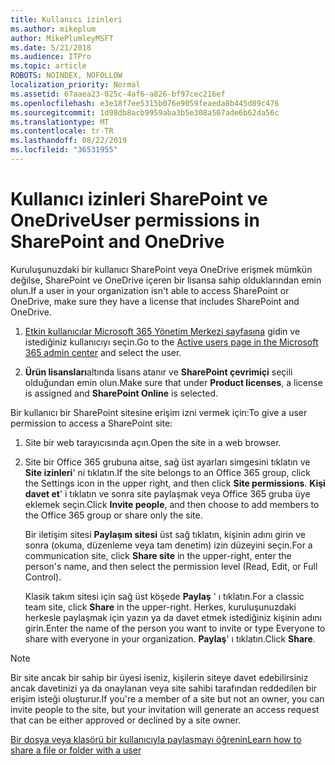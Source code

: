 ```yaml
---
title: Kullanıcı izinleri
ms.author: mikeplum
author: MikePlumleyMSFT
ms.date: 5/21/2018
ms.audience: ITPro
ms.topic: article
ROBOTS: NOINDEX, NOFOLLOW
localization_priority: Normal
ms.assetid: 67aaea23-025c-4af6-a826-bf97cec216ef
ms.openlocfilehash: e3e18f7ee5315b076e9059feaeda8b445d89c476
ms.sourcegitcommit: 1d98db8acb9959aba3b5e308a567ade6b62da56c
ms.translationtype: MT
ms.contentlocale: tr-TR
ms.lasthandoff: 08/22/2019
ms.locfileid: "36531955"
---
```

# <a name="user-permissions-in-sharepoint-and-onedrive"></a><span data-ttu-id="f9f85-102">Kullanıcı izinleri SharePoint ve OneDrive</span><span class="sxs-lookup"><span data-stu-id="f9f85-102">User permissions in SharePoint and OneDrive</span></span>

<span data-ttu-id="f9f85-103">Kuruluşunuzdaki bir kullanıcı SharePoint veya OneDrive erişmek mümkün değilse, SharePoint ve OneDrive içeren bir lisansa sahip olduklarından emin olun.</span><span class="sxs-lookup"><span data-stu-id="f9f85-103">If a user in your organization isn't able to access SharePoint or OneDrive, make sure they have a license that includes SharePoint and OneDrive.</span></span> 
  
1. <span data-ttu-id="f9f85-104">[Etkin kullanıcılar Microsoft 365 Yönetim Merkezi sayfasına](https://portal.office.com/adminportal/home#/users) gidin ve istediğiniz kullanıcıyı seçin.</span><span class="sxs-lookup"><span data-stu-id="f9f85-104">Go to the [Active users page in the Microsoft 365 admin center](https://portal.office.com/adminportal/home#/users) and select the user.</span></span> 
    
2. <span data-ttu-id="f9f85-105">**Ürün lisansları**altında lisans atanır ve **SharePoint çevrimiçi** seçili olduğundan emin olun.</span><span class="sxs-lookup"><span data-stu-id="f9f85-105">Make sure that under **Product licenses**, a license is assigned and **SharePoint Online** is selected.</span></span> 
    
 <span data-ttu-id="f9f85-106">Bir kullanıcı bir SharePoint sitesine erişim izni vermek için:</span><span class="sxs-lookup"><span data-stu-id="f9f85-106">To give a user permission to access a SharePoint site:</span></span> 
  
1. <span data-ttu-id="f9f85-107">Site bir web tarayıcısında açın.</span><span class="sxs-lookup"><span data-stu-id="f9f85-107">Open the site in a web browser.</span></span>
    
2. <span data-ttu-id="f9f85-108">Site bir Office 365 grubuna aitse, sağ üst ayarları simgesini tıklatın ve **Site izinleri**' ni tıklatın.</span><span class="sxs-lookup"><span data-stu-id="f9f85-108">If the site belongs to an Office 365 group, click the Settings icon in the upper right, and then click **Site permissions**.</span></span> <span data-ttu-id="f9f85-109">**Kişi davet et**' i tıklatın ve sonra site paylaşmak veya Office 365 gruba üye eklemek seçin.</span><span class="sxs-lookup"><span data-stu-id="f9f85-109">Click **Invite people**, and then choose to add members to the Office 365 group or share only the site.</span></span> 
    
    <span data-ttu-id="f9f85-110">Bir iletişim sitesi **Paylaşım sitesi** üst sağ tıklatın, kişinin adını girin ve sonra (okuma, düzenleme veya tam denetim) izin düzeyini seçin.</span><span class="sxs-lookup"><span data-stu-id="f9f85-110">For a communication site, click **Share site** in the upper-right, enter the person's name, and then select the permission level (Read, Edit, or Full Control).</span></span> 
    
    <span data-ttu-id="f9f85-111">Klasik takım sitesi için sağ üst köşede **Paylaş** ' ı tıklatın.</span><span class="sxs-lookup"><span data-stu-id="f9f85-111">For a classic team site, click **Share** in the upper-right.</span></span> <span data-ttu-id="f9f85-112">Herkes, kuruluşunuzdaki herkesle paylaşmak için yazın ya da davet etmek istediğiniz kişinin adını girin.</span><span class="sxs-lookup"><span data-stu-id="f9f85-112">Enter the name of the person you want to invite or type Everyone to share with everyone in your organization.</span></span> <span data-ttu-id="f9f85-113">**Paylaş**' ı tıklatın.</span><span class="sxs-lookup"><span data-stu-id="f9f85-113">Click **Share**.</span></span>
    
> [!NOTE]
> <span data-ttu-id="f9f85-114">Bir site ancak bir sahip bir üyesi iseniz, kişilerin siteye davet edebilirsiniz ancak davetinizi ya da onaylanan veya site sahibi tarafından reddedilen bir erişim isteği oluşturur.</span><span class="sxs-lookup"><span data-stu-id="f9f85-114">If you're a member of a site but not an owner, you can invite people to the site, but your invitation will generate an access request that can be either approved or declined by a site owner.</span></span> 
  
[<span data-ttu-id="f9f85-115">Bir dosya veya klasörü bir kullanıcıyla paylaşmayı öğrenin</span><span class="sxs-lookup"><span data-stu-id="f9f85-115">Learn how to share a file or folder with a user</span></span>](https://go.microsoft.com/fwlink/?linkid=533408)
  

